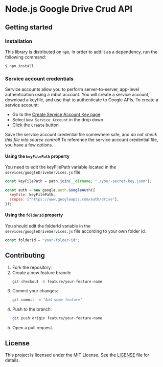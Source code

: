 # Node.js Google Drive Crud API

## Getting started

### Installation

This library is distributed on `npm`. In order to add it as a dependency, run the following command:

```sh
$ npm install
```

### Service account credentials

Service accounts allow you to perform server-to-server, app-level authentication using a robot account. You will create a service account, download a keyfile, and use that to authenticate to Google APIs. To create a service account:

- Go to the [Create Service Account Key page](https://console.cloud.google.com/apis/credentials/serviceaccountkey)
- Select `New Service Account` in the drop down
- Click the `Create` button

Save the service account credential file somewhere safe, and _do not check this file into source control_! To reference the service account credential file, you have a few options.

#### Using the `keyFilePath` property

You need to edit the keyFilePath variable located in the `services/googleDriveServices.js` file.

```js
const keyFilePath = path.join(__dirname, "./your-secret-key.json");

const auth = new google.auth.GoogleAuth({
  keyFile: keyFilePath,
  scopes: ["https://www.googleapis.com/auth/drive"],
});
```

#### Using the `folderId` property

You should edit the folderId variable in the `services/googleDriveServices.js` file according to your own folder id.

```js
const folderId = "your-folder-id";
```

## Contributing

1. Fork the repository.
2. Create a new feature branch:
   ```sh
   git checkout -b feature/your-feature-name
   ```
3. Commit your changes:
   ```sh
   git commit -m 'Add some feature'
   ```
4. Push to the branch:
   ```sh
   git push origin feature/your-feature-name
   ```
5. Open a pull request.

## License

This project is licensed under the MIT License. See the [LICENSE](LICENSE) file for details.
